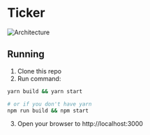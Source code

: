 # Ticker

![Architecture](https://lh6.googleusercontent.com/52V1mz5fyFRUf9BBTp-DIXzcGZ4-5ut8iDfjv3DZniak7W0Ki3WQ8HULRwJlld157LPYrdSk1a30zG0=w1221-h850)

## Running

1. Clone this repo
2. Run command:

```bash
yarn build && yarn start
```
```bash
# or if you don't have yarn
npm run build && npm start
```

3. Open your browser to http://localhost:3000
